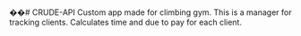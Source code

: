 ��# CRUDE-API
Custom app made for climbing gym. This is a manager for tracking clients. Calculates time and due to pay for each client. 

